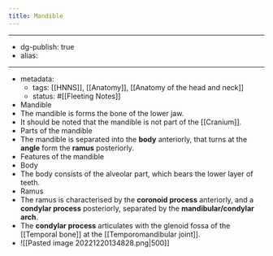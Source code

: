 ```yaml
---
title: Mandible
---
```


- --
- dg-publish: true
- alias:
- --
- metadata:
	- tags: [[HNNS]], [[Anatomy]], [[Anatomy of the head and neck]]
	- status: #[[Fleeting Notes]]
- Mandible
- The mandible is forms the bone of the lower jaw.
- It should be noted that the mandible is not part of the [[Cranium]].
- Parts of the mandible
- The mandible is separated into the **body** anteriorly, that turns at the **angle** form the **ramus** posteriorly.
- Features of the mandible
- Body
- The body consists of the alveolar part, which bears the lower layer of teeth.
- Ramus
- The ramus is characterised by the **coronoid process** anteriorly, and a **condylar process** posteriorly, separated by the **mandibular/condylar arch**.
- The **condylar process** articulates with the glenoid fossa of the [[Temporal bone]] at the [[Temporomandibular joint]].
- ![[Pasted image 20221220134828.png|500]]